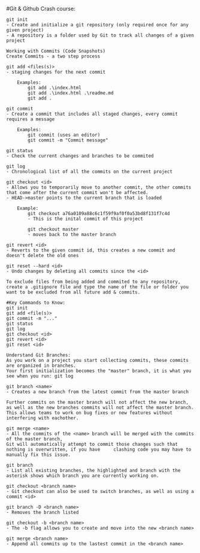 #Git & Github Crash course:

    git init
    - Create and initialize a git repository (only required once for any given project)
    - A repository is a folder used by Git to track all changes of a given project

    Working with Commits (Code Snapshots)
    Create Commits - a two step process
    
    git add <files(s)>
    - staging changes for the next commit
    
        Examples:
            git add .\index.html
            git add .\index.html .\readme.md
            git add .

    git commit
    - Create a commit that includes all staged changes, every commit requires a message

        Examples:
            git commit (uses an editor)
            git commit -m "Commit message"

    git status
    - Check the current changes and branches to be commited

    git log
    - Chronological list of all the commits on the current project
    
    git checkout <id>
    - Allows you to temporarily move to another commit, the other commits that come after the current commit won't be affected.
    - HEAD->master points to the current branch that is loaded

        Example:
            git checkout a76a0109a88c6c1f59f9af0f0a53bd8f131f7c4d
            - This is the inital commit of this project
            
            git checkout master 
            - moves back to the master branch

    git revert <id>
    - Reverts to the given commit id, this creates a new commit and doesn't delete the old ones

    git reset --hard <id>
    - Undo changes by deleting all commits since the <id>

    To exclude files from being added and commited to any repository, create a .gitignore file and type the name of the file or folder you want to be excluded from all future add & commits.

    #Key Commands to Know:
    git init
    git add <file(s)>
    git commit -m "..."
    git status
    git log
    git checkout <id>
    git revert <id>
    git reset <id>

    Understand Git Branches:
    As you work on a project you start collecting commits, these commits are organized in branches.
    Your first initialization becomes the "master" branch, it is what you see when you run: git log
    
    git branch <name>
    - Creates a new branch from the latest commit from the master branch

    Further commits on the master branch will not affect the new branch, as well as the new branches commits will not affect the master branch.
    This allows teams to work on bug fixes or new features without interfering with eachother.

    git merge <name>
    - All the commits of the <name> branch will be merged with the commits of the master branch, 
    Git will automatically attempt to commit those changes such that nothing is overwritten, if you have     clashing code you may have to manually fix this issue.

    git branch
    - List all existing branches, the highlighted and branch with the asterisk shows which branch you are currently working on.

    git checkout <branch name>
    - Git checkout can also be used to switch branches, as well as using a commit <id>

    git branch -D <branch name>
    - Removes the branch listed

    git checkout -b <branch name>
    - The -b flag allows you to create and move into the new <branch name>

    git merge <branch name>
    - Append all commits up to the lastest commit in the <branch name>